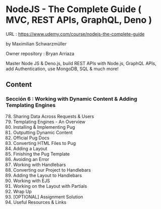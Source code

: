 # NodeJS - The Complete Guide ( MVC, REST APIs, GraphQL, Deno )

URL : https://www.udemy.com/course/nodejs-the-complete-guide

by Maximilian Schwarzmüller

Owner repository : Bryan Arriaza

Master Node JS & Deno.js, build REST APIs with Node.js, GraphQL APIs, add Authentication, use MongoDB, SQL & much more!

## Content

### Sección 6 : Working with Dynamic Content & Adding Templating Engines

78. Sharing Data Across Requests & Users
79. Templating Engines - An Overview
80. Installing & Implementing Pug
81. Outputting Dynamic Content
82. Official Pug Docs
83. Converting HTML Files to Pug
84. Adding a Layout
85. Finishing the Pug Template
86. Avoiding an Error
87. Working with Handlebars
88. Converting our Project to Handlebars
89. Adding the Layout to Handlebars
90. Working with EJS
91. Working on the Layout with Partials
92. Wrap Up
93. [OPTIONAL] Assignment Solution
94. Useful Resources & Links
